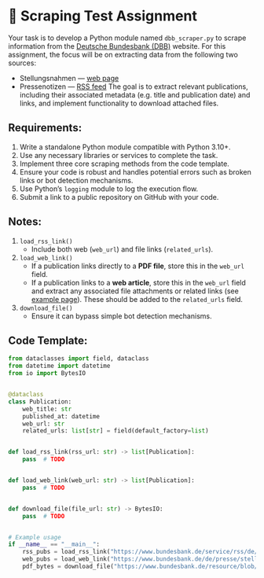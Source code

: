 # 🧐 Scraping Test Assignment

Your task is to develop a Python module named `dbb_scraper.py` to scrape information from the [Deutsche Bundesbank (DBB)](https://www.bundesbank.de/de) website. For this assignment, the focus will be on extracting data from the following two sources:

- Stellungsnahmen — [web page](https://www.bundesbank.de/de/presse/stellungnahmen)
- Pressenotizen — [RSS feed](https://www.bundesbank.de/service/rss/de/633286/feed.rss)
  The goal is to extract relevant publications, including their associated metadata (e.g. title and publication date) and links, and implement functionality to download attached files.

## Requirements:

1. Write a standalone Python module compatible with Python 3.10+.
2. Use any necessary libraries or services to complete the task.
3. Implement three core scraping methods from the code template.
4. Ensure your code is robust and handles potential errors such as broken links or bot detection mechanisms.
5. Use Python’s `logging` module to log the execution flow.
6. Submit a link to a public repository on GitHub with your code.

## Notes:

1. `load_rss_link()`
   - Include both web (`web_url`) and file links (`related_urls`).
2. `load_web_link()`
   - If a publication links directly to a **PDF file**, store this in the `web_url` field.
   - If a publication links to a **web article**, store this in the `web_url` field and extract any associated file attachments or related links (see [example page](https://www.bundesbank.de/de/presse/stellungnahmen/schriftliche-stellungnahme-der-deutschen-bundesbank-anlaesslich-des-konsultationsprozesses-der-europaeischen-kommission-zur-ueberpruefung-des-wirtschaftspolitischen-rahmens-der-eu-oktober-bis-dezember-2021-884870)). These should be added to the `related_urls` field.
3. `download_file()`
   - Ensure it can bypass simple bot detection mechanisms.

## Code Template:

```python
from dataclasses import field, dataclass
from datetime import datetime
from io import BytesIO


@dataclass
class Publication:
    web_title: str
    published_at: datetime
    web_url: str
    related_urls: list[str] = field(default_factory=list)


def load_rss_link(rss_url: str) -> list[Publication]:
	pass  # TODO


def load_web_link(web_url: str) -> list[Publication]:
	pass  # TODO


def download_file(file_url: str) -> BytesIO:
	pass  # TODO


# Example usage
if __name__ == "__main__":
	rss_pubs = load_rss_link("https://www.bundesbank.de/service/rss/de/633286/feed.rss")
	web_pubs = load_web_link("https://www.bundesbank.de/de/presse/stellungnahmen")
	pdf_bytes = download_file("https://www.bundesbank.de/resource/blob/696204/ffdf2c3e5dc30961892a835482998453/472B63F073F071307366337C94F8C870/2016-01-11-ogaw-download.pdf")
```
